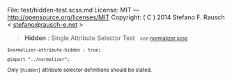 File:      test/hidden-test.scss.md
License:   MIT — http://opensource.org/licenses/MIT
Copyright: ( C ) 2014 Stefano F. Rausch < stefano@rausch-e.net >

> **Hidden** : Single Attribute Selector Test  
> <small> see [normalizer.scss](../_normalizer.scss.md) </smalll>

    $normalizer-attribute-hidden : true;

    @import "../normalizer";

Only `[hidden]` attribute selector definitions should be stated.
